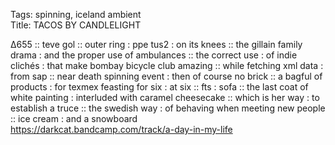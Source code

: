 Tags: spinning, iceland ambient      
Title: TACOS BY CANDLELIGHT
  
∆655 :: teve gol :: outer ring : ppe tus2 : on its knees :: the gillain family drama : and the proper use of ambulances :: the correct use : of indie clichés : that make bombay bicycle club amazing :: while fetching xml data : from sap :: near death spinning event : then of course no brick :: a bagful of products : for texmex feasting for six : at six :: fts : sofa :: the last coat of white painting : interluded with caramel cheesecake :: which is her way : to establish a truce :: the swedish way : of behaving when meeting new people :: ice cream : and a snowboard  
<https://darkcat.bandcamp.com/track/a-day-in-my-life>  
